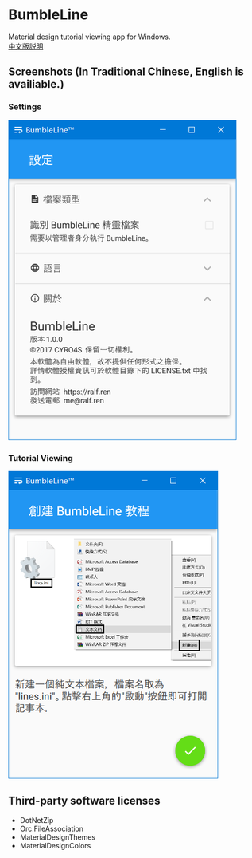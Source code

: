 # BumbleLine
Material design tutorial viewing app for Windows.  
[中文版説明]( https://ralf.ren/1477)
  
## Screenshots (In Traditional Chinese, English is availiable.)  
### Settings
![bbl_settings](https://raw.githubusercontent.com/CYRO4S/BumbleLine/master/Screenshots/bbl_settings.png)  
### Tutorial Viewing
![bbl_main](https://raw.githubusercontent.com/CYRO4S/BumbleLine/master/Screenshots/bbl_main.png) 
  
## Third-party software licenses
* DotNetZip
* Orc.FileAssociation
* MaterialDesignThemes
* MaterialDesignColors
